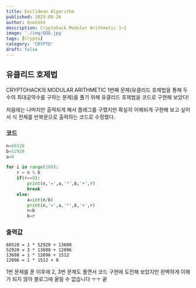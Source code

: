 ```yaml
---
title: Euclidean Algorithm
published: 2025-08-26
author: Quokk44
description: Cryptohack Modular Arithmetic 1~2
image: './img/QQQ.jpg'
tags: [Crypto]
category: 'CRYPTO'
draft: false
---
```



## 유클리드 호제법

CRYPTOHACK의 MODULAR ARITHMETIC 1번째 문제(유클리드 호제법을 통해 두 수의 최대공약수를 구하는 문제)를 풀기 위해 유클리드 호제법을 코드로 구현해 보았다!

처음에는 나머지만 출력되게 해서 플래그를 구했지만 확실히 이해되게 구현해 보고 싶어서 식 전체를 반복문으로 출력하는 코드로 수정했다.

### 코드

``` py
n=66528
b=52920
a=0

for i in range(100):
    r = n % b
    if(r==0):
        print(n,'=',a,'*',b,'+',r)
        break
    else:
        a=int(n/b)
        print(n,'=',a,'*',b,'+',r)
        n=b
        b=r
```

### 출력값

```
66528 = 1 * 52920 + 13608
52920 = 3 * 13608 + 12096
13608 = 1 * 12096 + 1512
12096 = 1 * 1512 + 0
```

1번 문제를 푼 이후에 2, 3번 문제도 풀면서 코드 구현에 도전해 보았지만 완벽하게 이해가 되지 않아 블로그에 올릴 수 없습니다 ㅜㅜ 끝